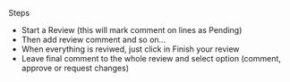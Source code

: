 Steps
- Start a  Review (this will mark comment on lines as Pending)
- Then add review comment and so on...
- When everything is reviwed, just click in Finish your review
- Leave final comment to the whole review and select option (comment, approve or request changes)